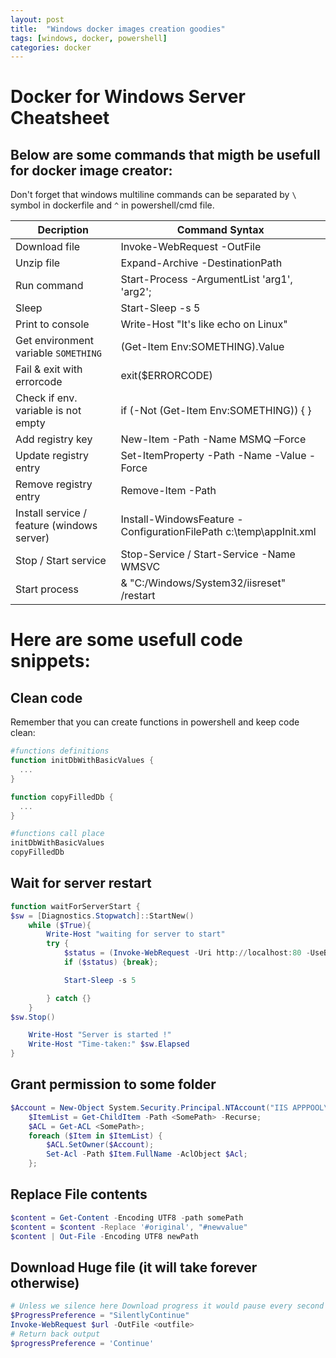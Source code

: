 ```yaml
---
layout: post
title:  "Windows docker images creation goodies"
tags: [windows, docker, powershell]
categories: docker
---
```


# Docker for Windows Server Cheatsheet

## Below are some commands that migth be usefull for docker image creator:

Don't forget that windows multiline commands can be separated by `\` symbol in dockerfile and `^` in powershell/cmd file.

| Decription                                 | Command Syntax                                                    |
| ------------------------------------------ | ----------------------------------------------------------------- |
| Download file                              | Invoke-WebRequest <URL> -OutFile <path>                           |
| Unzip file                                 | Expand-Archive <ZIP> -DestinationPath <path>                      |
| Run command                                | Start-Process <process name> -ArgumentList 'arg1', 'arg2';        |
| Sleep                                      | Start-Sleep -s 5                                                  |
| Print to console                           | Write-Host "It's like echo on Linux"                              |
| Get environment variable `SOMETHING`       | (Get-Item Env:SOMETHING).Value                                    |
| Fail & exit with errorcode                 | exit($ERRORCODE)                                                  |
| Check if env. variable is not empty        | if (-Not (Get-Item Env:SOMETHING)) {  }                           |
| Add registry key                           | New-Item -Path <Path> -Name MSMQ –Force                           |
| Update registry entry                      | Set-ItemProperty -Path <Path> -Name <Key> -Value <Value> -Force   |
| Remove registry entry                      | Remove-Item -Path <Path>                                          |
| Install service / feature (windows server) | Install-WindowsFeature -ConfigurationFilePath c:\temp\appInit.xml |
| Stop / Start service                       | Stop-Service / Start-Service -Name WMSVC                          |
| Start process                              | & "C:/Windows/System32/iisreset" /restart                         |

# Here are some usefull code snippets:

## Clean code
Remember that you can create functions in powershell and keep code clean:
```powershell
#functions definitions
function initDbWithBasicValues {
  ...
}

function copyFilledDb {
  ...
}

#functions call place
initDbWithBasicValues
copyFilledDb
```

## Wait for server restart
```powershell
function waitForServerStart {
$sw = [Diagnostics.Stopwatch]::StartNew()
	while ($True){
		Write-Host "waiting for server to start"
		try {
			$status = (Invoke-WebRequest -Uri http://localhost:80 -UseBasicParsing -TimeoutSec 30).StatusCode.equals(200)
			if ($status) {break};

			Start-Sleep -s 5

		} catch {}
	}
$sw.Stop()

	Write-Host "Server is started !"
	Write-Host "Time-taken:" $sw.Elapsed
}
```

## Grant permission to some folder
```powershell
$Account = New-Object System.Security.Principal.NTAccount("IIS APPPOOL\.NET v4.5");
	$ItemList = Get-ChildItem -Path <SomePath> -Recurse;
	$ACL = Get-ACL <SomePath>;
	foreach ($Item in $ItemList) {
		$ACL.SetOwner($Account);
		Set-Acl -Path $Item.FullName -AclObject $Acl;
	};
```

## Replace File contents
```powershell
$content = Get-Content -Encoding UTF8 -path somePath
$content = $content -Replace '#original', "#newvalue"
$content | Out-File -Encoding UTF8 newPath
```

## Download Huge file (it will take forever otherwise)
```powershell
# Unless we silence here Download progress it would pause every second for no reason
$ProgressPreference = "SilentlyContinue"
Invoke-WebRequest $url -OutFile <outfile>
# Return back output
$progressPreference = 'Continue'
```
